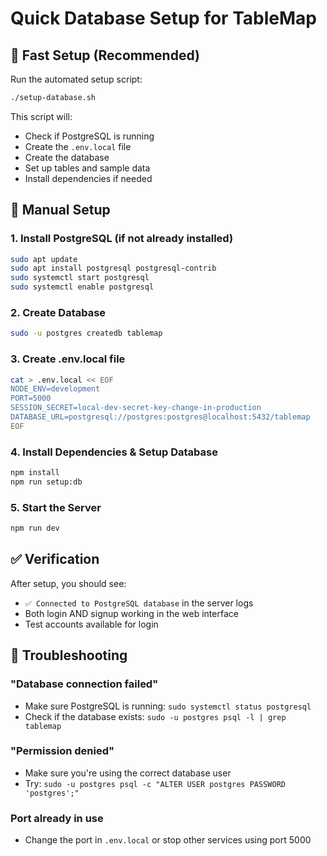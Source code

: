 # Quick Database Setup for TableMap

## 🚀 Fast Setup (Recommended)

Run the automated setup script:

```bash
./setup-database.sh
```

This script will:
- Check if PostgreSQL is running
- Create the `.env.local` file
- Create the database
- Set up tables and sample data
- Install dependencies if needed

## 🔧 Manual Setup

### 1. Install PostgreSQL (if not already installed)

```bash
sudo apt update
sudo apt install postgresql postgresql-contrib
sudo systemctl start postgresql
sudo systemctl enable postgresql
```

### 2. Create Database

```bash
sudo -u postgres createdb tablemap
```

### 3. Create .env.local file

```bash
cat > .env.local << EOF
NODE_ENV=development
PORT=5000
SESSION_SECRET=local-dev-secret-key-change-in-production
DATABASE_URL=postgresql://postgres:postgres@localhost:5432/tablemap
EOF
```

### 4. Install Dependencies & Setup Database

```bash
npm install
npm run setup:db
```

### 5. Start the Server

```bash
npm run dev
```

## ✅ Verification

After setup, you should see:
- `✅ Connected to PostgreSQL database` in the server logs
- Both login AND signup working in the web interface
- Test accounts available for login

## 🐛 Troubleshooting

### "Database connection failed"
- Make sure PostgreSQL is running: `sudo systemctl status postgresql`
- Check if the database exists: `sudo -u postgres psql -l | grep tablemap`

### "Permission denied"
- Make sure you're using the correct database user
- Try: `sudo -u postgres psql -c "ALTER USER postgres PASSWORD 'postgres';"`

### Port already in use
- Change the port in `.env.local` or stop other services using port 5000
